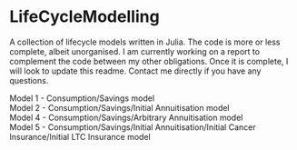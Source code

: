# LifeCycleModelling
A collection of lifecycle models written in Julia. The code is more or less complete, albeit unorganised. I am currently working on a report to complement the code between my other obligations. Once it is complete, I will look to update this readme. Contact me directly if you have any questions.

Model 1 - Consumption/Savings model  
Model 2 - Consumption/Savings/Initial Annuitisation model  
Model 4 - Consumption/Savings/Arbitrary Annuitisation model  
Model 5 - Consumption/Savings/Initial Annuitisation/Initial Cancer Insurance/Initial LTC Insurance model  
